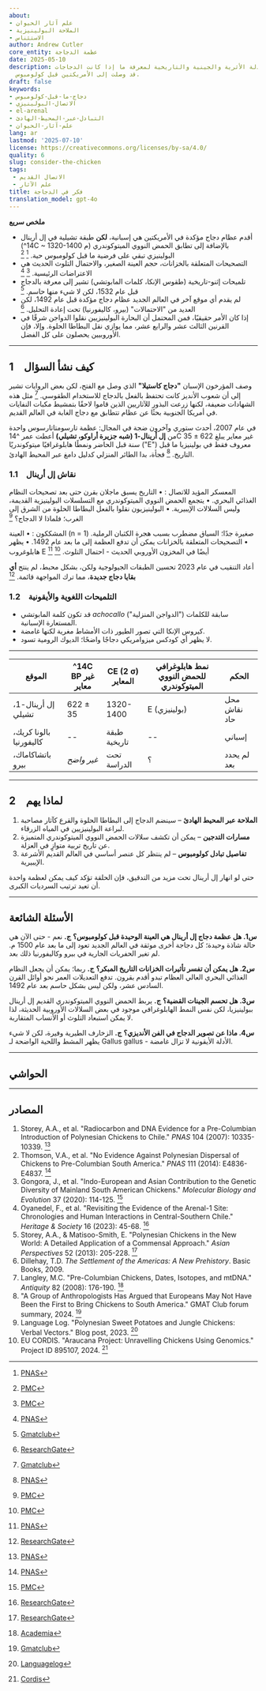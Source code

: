 ```yaml
---
about:
- علم آثار الحيوان
- الملاحة البولينيزية
- الاستئناس
author: Andrew Cutler
core_entity: عظمة الدجاجة
date: 2025-05-10
description: تقييم الأدلة الأثرية والجينية والتاريخية لمعرفة ما إذا كانت الدجاجات
  قد وصلت إلى الأمريكتين قبل كولومبوس.
draft: false
keywords:
- دجاج-ما-قبل-كولومبوس
- الاتصال-البولينيزي
- el-arenal
- التبادل-عبر-المحيط-الهادئ
- علم-آثار-الحيوان
lang: ar
lastmod: '2025-07-10'
license: https://creativecommons.org/licenses/by-sa/4.0/
quality: 6
slug: consider-the-chicken
tags:
 - الاتصال القديم
 - علم الآثار
title: فكر في الدجاجة
translation_model: gpt-4o
---
```


**ملخص سريع**

- أقدم عظام دجاج مؤكدة في الأمريكتين هي إسبانية، **لكن** طبقة تشيلية في إل أرينال (^14C ~ 1320-1400 م) بالإضافة إلى تطابق الحمض النووي الميتوكوندري البولينيزي تبقي على فرضية ما قبل كولومبوس حية. [^oai1] [^oai2] 
- التصحيحات المتعلقة بالخزانات، حجم العينة الصغير، والاحتمال التلوث الحديث هي الاعتراضات الرئيسية. [^oai3] [^oai4] 
- تلميحات إثنو-تاريخية (طقوس الإنكا، كلمات المابوتشي) تشير إلى معرفة بالدجاج قبل عام 1532، لكن لا شيء منها حاسم. [^oai5] 
- لم يقدم أي موقع آخر في العالم الجديد عظام دجاج مؤكدة قبل عام 1492، لكن العديد من "الاحتمالات" (بيرو، كاليفورنيا) تحت إعادة التحليل. [^oai6] 
- إذا كان الأمر حقيقيًا، فمن المحتمل أن البحارة البولينيزيين نقلوا الدواجن شرقًا في القرنين الثالث عشر والرابع عشر، مما يوازي نقل البطاطا الحلوة. وإلا، فإن الأوروبيين يحصلون على كل الفضل.

---

## 1 كيف نشأ السؤال

وصف المؤرخون الإسبان **"دجاج كاستيلا"** الذي وصل مع الفتح، لكن بعض الروايات تشير إلى أن شعوب الأنديز كانت تحتفظ بالفعل بالدجاج للاستخدام الطقوسي. [^oai7] مثل هذه الشهادات ضعيفة، لكنها زرعت البذور للآثاريين الذين قاموا لاحقًا بتمشيط مكبات النفايات في أمريكا الجنوبية بحثًا عن عظام تتطابق مع دجاج الغابة في العالم القديم.

في عام 2007، أحدث ستوري وآخرون ضجة في المجال: عظمة تارسومتاتارسوس واحدة من **إل أرينال-1 (شبه جزيرة أراوكو، تشيلي)** أعطت عمر ^14C غير معاير يبلغ 622 ± 35 سنة قبل الحاضر ونمطًا هابلوغرافيًا ميتوكوندريًا ("E") معروف فقط في بولينيزيا ما قبل التاريخ. [^oai8] فجأة، بدا الطائر المنزلي كدليل دامغ عبر المحيط الهادئ.

### 1.1 نقاش إل أرينال

المعسكر المؤيد للاتصال 
: • التاريخ يسبق ماجلان بقرن حتى بعد تصحيحات النظام الغذائي البحري. 
 • يتجمع الحمض النووي الميتوكوندري مع التسلسلات البولينيزية القديمة، وليس السلالات الإيبيرية. 
 • البولينيزيون نقلوا بالفعل البطاطا الحلوة من الشرق إلى الغرب؛ فلماذا لا الدجاج؟ [^oai9] 

المشككون 
: • العينة (n = 1) صغيرة جدًا؛ السياق مضطرب بسبب هجرة الكثبان الرملية. 
 • التصحيحات المتعلقة بالخزانات يمكن أن تدفع العظمة إلى ما بعد عام 1492. 
 • يظهر هابلوغروب E أيضًا في المخزون الأوروبي الحديث - احتمال التلوث. [^oai10] [^oai11] 

أعاد التنقيب في عام 2023 تحسين الطبقات الجيولوجية ولكن، بشكل محبط، لم ينتج **أي بقايا دجاج جديدة**، مما ترك المواجهة قائمة. [^oai12]

### 1.2 التلميحات اللغوية والأيقونية

- قد تكون كلمة المابوتشي *achocallo* ("الدواجن المنزلية") سابقة للكلمات المستعارة الإسبانية. 
- كيروس الإنكا التي تصور الطيور ذات الأمشاط مغرية لكنها غامضة. 
- لا يظهر أي كودكس ميزوامريكي دجاجًا واضحًا؛ الديوك الرومية تسود.

---

| الموقع | ^14C BP غير معاير | CE (2 σ) المعاير | نمط هابلوغرافي للحمض النووي الميتوكوندري | الحكم |
|--------|-------------------|------------------|---------------------|---------|
| إل أرينال-1، تشيلي | 622 ± 35 | 1320-1400 | E (بولينيزي) | محل نقاش حاد |
| بالونا كريك، كاليفورنيا | -- | طبقة تاريخية | -- | إسباني |
| باتشاكاماك، بيرو | *غير واضح* | تحت الدراسة | ؟ | لم يحدد بعد |

---

## 2 لماذا يهم

1. **الملاحة عبر المحيط الهادئ** – سينضم الدجاج إلى البطاطا الحلوة والقرع كآثار مصاحبة لبراعة البولينيزيين في المياه الزرقاء.  
2. **مسارات التدجين** – يمكن أن تكشف سلالات الحمض النووي الميتوكوندري المتميزة عن تاريخ تربية متوازٍ في العزلة.  
3. **تفاصيل تبادل كولومبوس** – لم ينتظر كل عنصر أساسي في العالم القديم الأشرعة الإيبيرية.

حتى لو انهار إل أرينال تحت مزيد من التدقيق، فإن الحلقة تؤكد كيف يمكن لعظمة واحدة أن تعيد ترتيب السرديات الكبرى.

---

## الأسئلة الشائعة

**س1. هل عظمة دجاج إل أرينال هي العينة الوحيدة قبل كولومبوس؟** 
**ج.** نعم - حتى الآن هي حالة شاذة وحيدة؛ كل دجاجة أخرى موثقة في العالم الجديد تعود إلى ما بعد عام 1500 م. لم تغير الحفريات الجارية في بيرو وكاليفورنيا ذلك بعد.

**س2. هل يمكن أن تفسر تأثيرات الخزانات التاريخ المبكر؟** 
**ج.** ربما؛ يمكن أن يجعل النظام الغذائي البحري العالي العظام تبدو أقدم بقرون. تدفع التعديلات العمر نحو أوائل القرن السادس عشر، ولكن ليس بشكل حاسم بعد عام 1492.

**س3. هل تحسم الجينات القضية؟** 
**ج.** يربط الحمض النووي الميتوكوندري القديم إل أرينال ببولينيزيا، لكن نفس النمط الهابلوغرافي موجود في بعض السلالات الأوروبية الحديثة، لذا لا يمكن استبعاد التلوث أو الأنساب المتقاربة.

**س4. ماذا عن تصوير الدجاج في الفن الأنديزي؟** 
**ج.** الزخارف الطيرية وفيرة، لكن لا شيء يظهر المشط واللحية الواضحة لـ Gallus gallus - الأدلة الأيقونية لا تزال غامضة.

---

## الحواشي

[^oai1]: [PNAS](https://www.pnas.org/doi/10.1073/pnas.0703993104?utm_source=chatgpt.com)
[^oai2]: [PMC](https://pmc.ncbi.nlm.nih.gov/articles/PMC1965514/?utm_source=chatgpt.com)
[^oai3]: [PMC](https://pmc.ncbi.nlm.nih.gov/articles/PMC7062093/?utm_source=chatgpt.com)
[^oai4]: [PNAS](https://www.pnas.org/doi/10.1073/pnas.1410780111?utm_source=chatgpt.com)
[^oai5]: [Gmatclub](https://gmatclub.com/forum/a-group-of-anthropologists-has-argued-that-europeans-may-not-have-been-423642.html?utm_source=chatgpt.com)
[^oai6]: [ResearchGate](https://www.researchgate.net/publication/378964194_Revisiting_the_evidence_of_the_Arenal_1_site_Chronologies_and_human_interactions_in_central_southern_Chile?utm_source=chatgpt.com)
[^oai7]: [Gmatclub](https://gmatclub.com/forum/a-group-of-anthropologists-has-argued-that-europeans-may-not-have-been-423642.html)
[^oai8]: [PNAS](https://www.pnas.org/doi/10.1073/pnas.0703993104)
[^oai9]: [PMC](https://pmc.ncbi.nlm.nih.gov/articles/PMC4156719/)
[^oai10]: [PMC](https://pmc.ncbi.nlm.nih.gov/articles/PMC7062093/)
[^oai11]: [PNAS](https://www.pnas.org/doi/10.1073/pnas.1410780111)
[^oai12]: [ResearchGate](https://www.researchgate.net/publication/378964194_Revisiting_the_evidence_of_the_Arenal_1_site_Chronologies_and_human_interactions_in_central_southern_Chile)
[^oai13]: [ResearchGate](https://www.researchgate.net/publication/261656806_Polynesian_Chickens_in_the_New_World_a_detailed_application_of_a_commensal_approach)
[^oai14]: [Academia](https://www.academia.edu/61029989/Pre_Columbian_chickens_dates_isotopes_and_mtDNA)
[^oai15]: [Languagelog](https://languagelog.ldc.upenn.edu/nll/?p=57706)
[^oai16]: [Cordis](https://cordis.europa.eu/project/id/895107)
[^1]: للحصول على مقدمة حول تصحيحات الخزانات والمعايرة، انظر Thompson et al., *Journal of Archaeological Science* **41** (2014): 118-125.

---

## المصادر

1. Storey, A.A., et al. "Radiocarbon and DNA Evidence for a Pre-Columbian Introduction of Polynesian Chickens to Chile." *PNAS* 104 (2007): 10335-10339. [^oai8] 
2. Thomson, V.A., et al. "No Evidence Against Polynesian Dispersal of Chickens to Pre-Columbian South America." *PNAS* 111 (2014): E4836-E4837. [^oai11] 
3. Gongora, J., et al. "Indo-European and Asian Contribution to the Genetic Diversity of Mainland South American Chickens." *Molecular Biology and Evolution* 37 (2020): 114-125. [^oai10] 
4. Oyanedel, F., et al. "Revisiting the Evidence of the Arenal-1 Site: Chronologies and Human Interactions in Central-Southern Chile." *Heritage & Society* 16 (2023): 45-68. [^oai12] 
5. Storey, A.A., & Matisoo-Smith, E. "Polynesian Chickens in the New World: A Detailed Application of a Commensal Approach." *Asian Perspectives* 52 (2013): 205-228. [^oai13] 
6. Dillehay, T.D. *The Settlement of the Americas: A New Prehistory*. Basic Books, 2009. 
7. Langley, M.C. "Pre-Columbian Chickens, Dates, Isotopes, and mtDNA." *Antiquity* 82 (2008): 176-190. [^oai14] 
8. "A Group of Anthropologists Has Argued that Europeans May Not Have Been the First to Bring Chickens to South America." GMAT Club forum summary, 2024. [^oai7] 
9. Language Log. "Polynesian Sweet Potatoes and Jungle Chickens: Verbal Vectors." Blog post, 2023. [^oai15] 
10. EU CORDIS. "Araucana Project: Unravelling Chickens Using Genomics." Project ID 895107, 2024. [^oai16]
